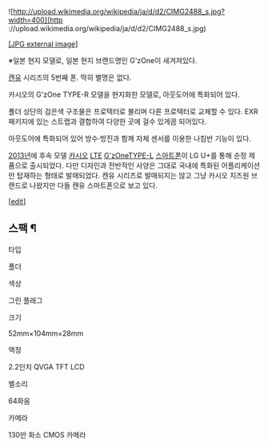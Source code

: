 ![http://upload.wikimedia.org/wikipedia/ja/d/d2/CIMG2488_s.jpg?width=400](http
://upload.wikimedia.org/wikipedia/ja/d/d2/CIMG2488_s.jpg)

[[JPG external
image]](http://upload.wikimedia.org/wikipedia/ja/d/d2/CIMG2488_s.jpg)

  
※일본 현지 모델로, 일본 현지 브랜드명인 G'zOne이 새겨져있다.

[캔유](%EC%BA%94%EC%9C%A0.md) 시리즈의 5번째 폰. 딱히 별명은 없다.

카시오의 G'zOne TYPE-R 모델을 현지화한 모델로, 아웃도어에 특화되어 있다.

폴더 상단의 검은색 구조물은 프로텍터로 불리며 다른 프로텍터로 교체할 수 있다. EXR 패키지에 있는 스트랩과 결합하여 다양한 곳에 걸수
있게끔 되어있다.

아웃도어에 특화되어 있어 방수·방진과 함께 자체 센서를 이용한 나침반 기능이 있다.

[2013년](2013%EB%85%84.md)에 후속 모델 [카시오](%EC%B9%B4%EC%8B%9C%EC%98%A4.md)
[LTE](LTE.md) [G'zOneTYPE-L](%EC%A7%80%EC%A6%88%EC%9B%90%20%ED%83%80%EC%9E%85-L.md)
[스마트폰](%EC%8A%A4%EB%A7%88%ED%8A%B8%ED%8F%B0.md)이 LG U+를 통해 순정 제품으로 출시되었다.
다만 디자인과 전반적인 사양은 그대로 국내에 특화된 어플리케이션만 탑재하는 형태로 발매되었다. 캔유 시리즈로 발매되지는 않고 그냥 카시오
지즈원 브랜드로 나왔지만 다들 캔유 스마트폰으로 보고 있다.

[[edit](http://rigvedawiki.net/r1/wiki.php/canU%20502S?action=edit&section=1)]

## 스팩 ¶

타입

폴더

색상

그린 플래그

크기

52mm×104mm×28mm

액정

2.2인치 QVGA TFT LCD

벨소리

64화음

카메라

130만 화소 CMOS 카메라

